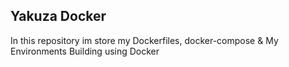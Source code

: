 ## Yakuza Docker
In this repository im store my Dockerfiles, docker-compose & My Environments Building using Docker
